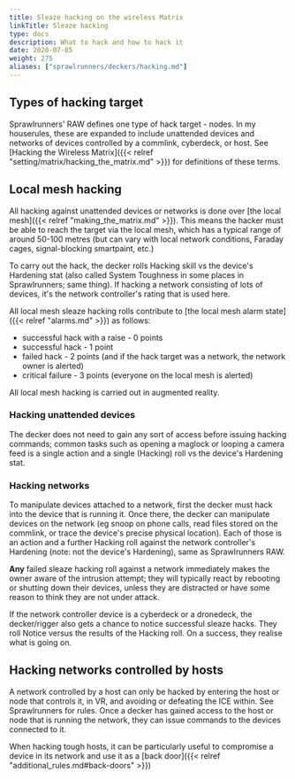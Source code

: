 ```yaml
---
title: Sleaze hacking on the wireless Matrix
linkTitle: Sleaze hacking
type: docs
description: What to hack and how to hack it
date: 2020-07-05
weight: 275
aliases: ["sprawlrunners/deckers/hacking.md"]
---
```


## Types of hacking target

Sprawlrunners' RAW defines one type of hack target - nodes. In my houserules, these are expanded to include unattended devices and networks of devices controlled by a commlink, cyberdeck, or host. See [Hacking the Wireless Matrix]({{< relref "setting/matrix/hacking_the_matrix.md" >}}) for definitions of these terms.

## Local mesh hacking

All hacking against unattended devices or networks is done over [the local mesh]({{< relref "making_the_matrix.md" >}}). This means the hacker must be able to reach the target via the local mesh, which has a typical range of around 50-100 metres (but can vary with local network conditions, Faraday cages, signal-blocking smartpaint, etc.)

To carry out the hack, the decker rolls Hacking skill vs the device's Hardening stat (also called System Toughness in some places in Sprawlrunners; same thing). If hacking a network consisting of lots of devices, it's the network controller's rating that is used here.

All local mesh sleaze hacking rolls contribute to [the local mesh alarm state]({{< relref "alarms.md" >}}) as follows:

* successful hack with a raise - 0 points
* successful hack - 1 point
* failed hack - 2 points (and if the hack target was a network, the network owner is alerted)
* critical failure - 3 points (everyone on the local mesh is alerted)

All local mesh hacking is carried out in augmented reality.

### Hacking unattended devices

The decker does not need to gain any sort of access before issuing hacking commands; common tasks such as opening a maglock or looping a camera feed is a single action and a single (Hacking) roll vs the device's Hardening stat.

### Hacking networks 

To manipulate devices attached to a network, first the decker must hack into the device that is running it. Once there, the decker can manipulate devices on the network (eg snoop on phone calls, read files stored on the commlink, or trace the device's precise physical location). Each of those is an action and a further Hacking roll against the network controller's Hardening (note: not the device's Hardening), same as Sprawlrunners RAW.

**Any** failed sleaze hacking roll against a network immediately makes the owner aware of the intrusion attempt; they will typically react by rebooting or shutting down their devices, unless they are distracted or have some reason to think they are not under attack.

If the network controller device is a cyberdeck or a dronedeck, the decker/rigger also gets a chance to notice successful sleaze hacks. They roll Notice versus the results of the Hacking roll. On a success, they realise what is going on.

## Hacking networks controlled by hosts

A network controlled by a host can only be hacked by entering the host or node that controls it, in VR, and avoiding or defeating the ICE within. See Sprawlrunners for rules. Once a decker has gained access to the host or node that is running the network, they can issue commands to the devices connected to it. 

When hacking tough hosts, it can be particularly useful to compromise a device in its network and use it as a [back door]({{< relref "additional_rules.md#back-doors" >}})